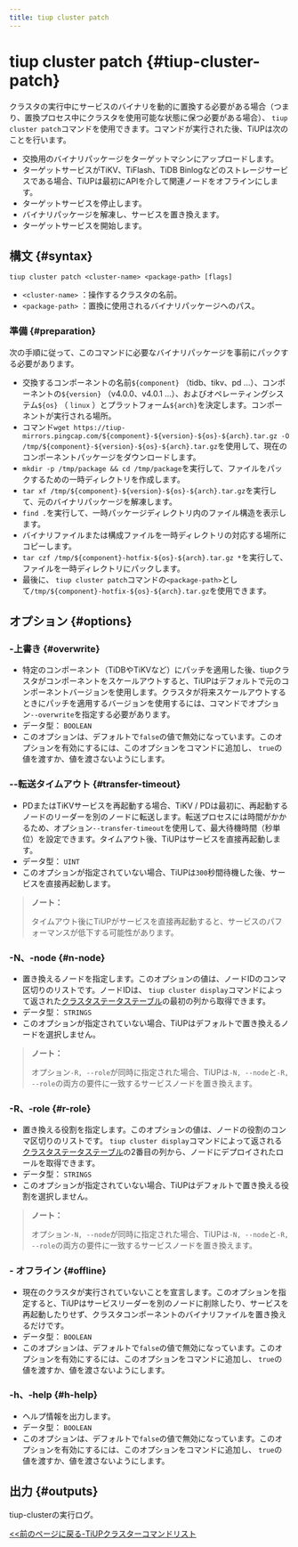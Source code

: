 ```yaml
---
title: tiup cluster patch
---
```


# tiup cluster patch {#tiup-cluster-patch}

クラスタの実行中にサービスのバイナリを動的に置換する必要がある場合（つまり、置換プロセス中にクラスタを使用可能な状態に保つ必要がある場合）、 `tiup cluster patch`コマンドを使用できます。コマンドが実行された後、TiUPは次のことを行います。

-   交換用のバイナリパッケージをターゲットマシンにアップロードします。
-   ターゲットサービスがTiKV、TiFlash、TiDB Binlogなどのストレージサービスである場合、TiUPは最初にAPIを介して関連ノードをオフラインにします。
-   ターゲットサービスを停止します。
-   バイナリパッケージを解凍し、サービスを置き換えます。
-   ターゲットサービスを開始します。

## 構文 {#syntax}

```shell
tiup cluster patch <cluster-name> <package-path> [flags]
```

-   `<cluster-name>` ：操作するクラスタの名前。
-   `<package-path>` ：置換に使用されるバイナリパッケージへのパス。

### 準備 {#preparation}

次の手順に従って、このコマンドに必要なバイナリパッケージを事前にパックする必要があります。

-   交換するコンポーネントの名前`${component}` （tidb、tikv、pd ...）、コンポーネントの`${version}` （v4.0.0、v4.0.1 ...）、およびオペレーティングシステム`${os}` （ `linux` ）とプラットフォーム`${arch}`を決定します。コンポーネントが実行される場所。
-   コマンド`wget https://tiup-mirrors.pingcap.com/${component}-${version}-${os}-${arch}.tar.gz -O /tmp/${component}-${version}-${os}-${arch}.tar.gz`を使用して、現在のコンポーネントパッケージをダウンロードします。
-   `mkdir -p /tmp/package && cd /tmp/package`を実行して、ファイルをパックするための一時ディレクトリを作成します。
-   `tar xf /tmp/${component}-${version}-${os}-${arch}.tar.gz`を実行して、元のバイナリパッケージを解凍します。
-   `find .`を実行して、一時パッケージディレクトリ内のファイル構造を表示します。
-   バイナリファイルまたは構成ファイルを一時ディレクトリの対応する場所にコピーします。
-   `tar czf /tmp/${component}-hotfix-${os}-${arch}.tar.gz *`を実行して、ファイルを一時ディレクトリにパックします。
-   最後に、 `tiup cluster patch`コマンドの`<package-path>`として`/tmp/${component}-hotfix-${os}-${arch}.tar.gz`を使用できます。

## オプション {#options}

### -上書き {#overwrite}

-   特定のコンポーネント（TiDBやTiKVなど）にパッチを適用した後、tiupクラスタがコンポーネントをスケールアウトすると、TiUPはデフォルトで元のコンポーネントバージョンを使用します。クラスタが将来スケールアウトするときにパッチを適用するバージョンを使用するには、コマンドでオプション`--overwrite`を指定する必要があります。
-   データ型： `BOOLEAN`
-   このオプションは、デフォルトで`false`の値で無効になっています。このオプションを有効にするには、このオプションをコマンドに追加し、 `true`の値を渡すか、値を渡さないようにします。

### --転送タイムアウト {#transfer-timeout}

-   PDまたはTiKVサービスを再起動する場合、TiKV / PDは最初に、再起動するノードのリーダーを別のノードに転送します。転送プロセスには時間がかかるため、オプション`--transfer-timeout`を使用して、最大待機時間（秒単位）を設定できます。タイムアウト後、TiUPはサービスを直接再起動します。
-   データ型： `UINT`
-   このオプションが指定されていない場合、TiUPは`300`秒間待機した後、サービスを直接再起動します。

> **ノート：**
>
> タイムアウト後にTiUPがサービスを直接再起動すると、サービスのパフォーマンスが低下する可能性があります。

### -N、-node {#n-node}

-   置き換えるノードを指定します。このオプションの値は、ノードIDのコンマ区切りのリストです。ノードIDは、 `tiup cluster display`コマンドによって返された[クラスタステータステーブル](/tiup/tiup-component-cluster-display.md)の最初の列から取得できます。
-   データ型： `STRINGS`
-   このオプションが指定されていない場合、TiUPはデフォルトで置き換えるノードを選択しません。

> **ノート：**
>
> オプション`-R, --role`が同時に指定された場合、TiUPは`-N, --node`と`-R, --role`の両方の要件に一致するサービスノードを置き換えます。

### -R、-role {#r-role}

-   置き換える役割を指定します。このオプションの値は、ノードの役割のコンマ区切りのリストです。 `tiup cluster display`コマンドによって返される[クラスタステータステーブル](/tiup/tiup-component-cluster-display.md)の2番目の列から、ノードにデプロイされたロールを取得できます。
-   データ型： `STRINGS`
-   このオプションが指定されていない場合、TiUPはデフォルトで置き換える役割を選択しません。

> **ノート：**
>
> オプション`-N, --node`が同時に指定された場合、TiUPは`-N, --node`と`-R, --role`の両方の要件に一致するサービスノードを置き換えます。

### - オフライン {#offline}

-   現在のクラスタが実行されていないことを宣言します。このオプションを指定すると、TiUPはサービスリーダーを別のノードに削除したり、サービスを再起動したりせず、クラスタコンポーネントのバイナリファイルを置き換えるだけです。
-   データ型： `BOOLEAN`
-   このオプションは、デフォルトで`false`の値で無効になっています。このオプションを有効にするには、このオプションをコマンドに追加し、 `true`の値を渡すか、値を渡さないようにします。

### -h、-help {#h-help}

-   ヘルプ情報を出力します。
-   データ型： `BOOLEAN`
-   このオプションは、デフォルトで`false`の値で無効になっています。このオプションを有効にするには、このオプションをコマンドに追加し、 `true`の値を渡すか、値を渡さないようにします。

## 出力 {#outputs}

tiup-clusterの実行ログ。

[&lt;&lt;前のページに戻る-TiUPクラスターコマンドリスト](/tiup/tiup-component-cluster.md#command-list)
